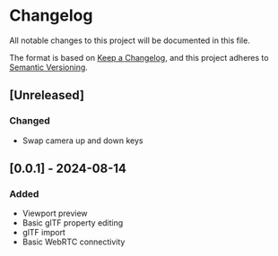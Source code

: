 # Changelog

All notable changes to this project will be documented in this file.

The format is based on [Keep a Changelog](https://keepachangelog.com/en/1.1.0/),
and this project adheres to [Semantic Versioning](https://semver.org/spec/v2.0.0.html).

## [Unreleased]

### Changed

- Swap camera up and down keys

## [0.0.1] - 2024-08-14

### Added

- Viewport preview
- Basic glTF property editing
- glTF import
- Basic WebRTC connectivity
